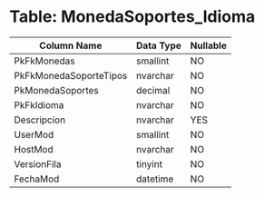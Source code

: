 # Table: MonedaSoportes_Idioma

| Column Name | Data Type | Nullable |
|-------------|-----------|----------|
| PkFkMonedas | smallint | NO |
| PkFkMonedaSoporteTipos | nvarchar | NO |
| PkMonedaSoportes | decimal | NO |
| PkFkIdioma | nvarchar | NO |
| Descripcion | nvarchar | YES |
| UserMod | smallint | NO |
| HostMod | nvarchar | NO |
| VersionFila | tinyint | NO |
| FechaMod | datetime | NO |
